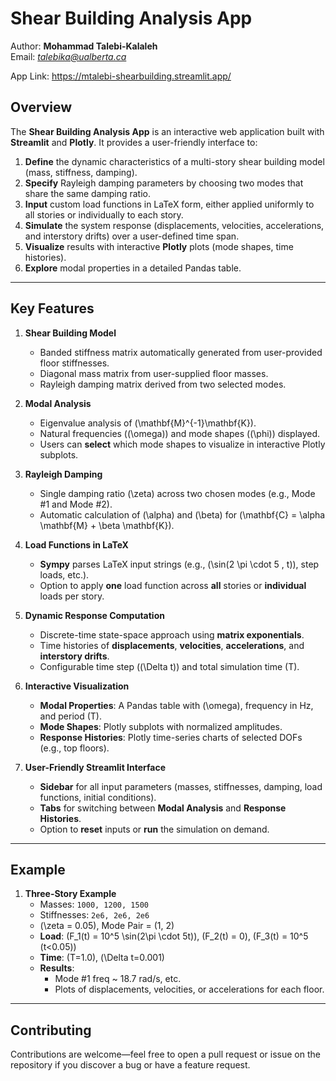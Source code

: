# Shear Building Analysis App

Author: **Mohammad Talebi-Kalaleh**  
Email: *<talebika@ualberta.ca>*

App Link: <https://mtalebi-shearbuilding.streamlit.app/>

## Overview

The **Shear Building Analysis App** is an interactive web application built with **Streamlit** and **Plotly**. It provides a user-friendly interface to:

1. **Define** the dynamic characteristics of a multi-story shear building model (mass, stiffness, damping).  
2. **Specify** Rayleigh damping parameters by choosing two modes that share the same damping ratio.  
3. **Input** custom load functions in LaTeX form, either applied uniformly to all stories or individually to each story.  
4. **Simulate** the system response (displacements, velocities, accelerations, and interstory drifts) over a user-defined time span.  
5. **Visualize** results with interactive **Plotly** plots (mode shapes, time histories).  
6. **Explore** modal properties in a detailed Pandas table.

---

## Key Features

1. **Shear Building Model**  
   - Banded stiffness matrix automatically generated from user-provided floor stiffnesses.  
   - Diagonal mass matrix from user-supplied floor masses.  
   - Rayleigh damping matrix derived from two selected modes.

2. **Modal Analysis**  
   - Eigenvalue analysis of \(\mathbf{M}^{-1}\mathbf{K}\).  
   - Natural frequencies (\(\omega\)) and mode shapes (\(\phi\)) displayed.  
   - Users can **select** which mode shapes to visualize in interactive Plotly subplots.

3. **Rayleigh Damping**  
   - Single damping ratio \(\zeta\) across two chosen modes (e.g., Mode #1 and Mode #2).  
   - Automatic calculation of \(\alpha\) and \(\beta\) for \(\mathbf{C} = \alpha \mathbf{M} + \beta \mathbf{K}\).

4. **Load Functions in LaTeX**  
   - **Sympy** parses LaTeX input strings (e.g., \(\sin(2 \pi \cdot 5 \, t)\), step loads, etc.).  
   - Option to apply **one** load function across **all** stories or **individual** loads per story.

5. **Dynamic Response Computation**  
   - Discrete-time state-space approach using **matrix exponentials**.  
   - Time histories of **displacements**, **velocities**, **accelerations**, and **interstory drifts**.  
   - Configurable time step (\(\Delta t\)) and total simulation time \(T\).

6. **Interactive Visualization**  
   - **Modal Properties**: A Pandas table with \(\omega\), frequency in Hz, and period \(T\).  
   - **Mode Shapes**: Plotly subplots with normalized amplitudes.  
   - **Response Histories**: Plotly time-series charts of selected DOFs (e.g., top floors).

7. **User-Friendly Streamlit Interface**  
   - **Sidebar** for all input parameters (masses, stiffnesses, damping, load functions, initial conditions).  
   - **Tabs** for switching between **Modal Analysis** and **Response Histories**.  
   - Option to **reset** inputs or **run** the simulation on demand.

---

## Example

1. **Three-Story Example**  
   - Masses: `1000, 1200, 1500`  
   - Stiffnesses: `2e6, 2e6, 2e6`  
   - \(\zeta = 0.05\), Mode Pair = (1, 2)  
   - **Load**: \(F_1(t) = 10^5 \sin(2\pi \cdot 5t)\), \(F_2(t) = 0\), \(F_3(t) = 10^5 (t<0.05)\)  
   - **Time**: \(T=1.0\), \(\Delta t=0.001\)  
   - **Results**:  
     - Mode #1 freq ~ 18.7 rad/s, etc.  
     - Plots of displacements, velocities, or accelerations for each floor.

---

## Contributing

Contributions are welcome—feel free to open a pull request or issue on the repository if you discover a bug or have a feature request.
